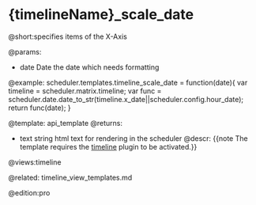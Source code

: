 {timelineName}_scale_date
=============
@short:specifies items of the X-Axis
	
@params:
- date	Date	the date which needs formatting

@example:
scheduler.templates.timeline_scale_date = function(date){
   var timeline = scheduler.matrix.timeline;
   var func = scheduler.date.date_to_str(timeline.x_date||scheduler.config.hour_date);
   return func(date);
}

@template:	api_template
@returns:
- text    string     html text for rendering in the scheduler
@descr:
{{note The template requires the [timeline](extensions_list.md#timeline) plugin to be activated.}}

@views:timeline


@related:
	timeline_view_templates.md
 
@edition:pro